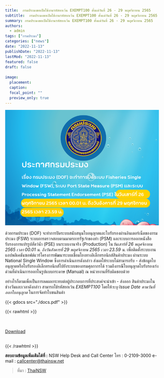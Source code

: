 ```yaml
---
title:  กรมประมงขอเปิดใช้งานรหัสยกเว้น EXEMPT100 ตั้งแต่วันที่ 26 - 29 พฤศจิกายน 2565
subtitle:  กรมประมงขอเปิดใช้งานรหัสยกเว้น EXEMPT100 ตั้งแต่วันที่ 26 - 29 พฤศจิกายน 2565
summary: กรมประมงขอเปิดใช้งานรหัสยกเว้น EXEMPT100 ตั้งแต่วันที่ 26 - 29 พฤศจิกายน 2565
authors: 
  - admin
tags: ["กรมประมง"]
categories: ["news"]
date: "2022-11-13"
publishDate: "2022-11-13"
lastMod: "2022-11-13"
featured: false
draft: false

image:
  placement:
  caption:
  focal_point: ""
  preview_only: true
---  
```


 ![](featured.png)

 ด้วยกรมประมง (DOF) จะทำการปิดระบบสนับสนุนใบอนุญาตและใบรับรองผ่านอินเตอร์เน็ตของกรมประมง (FSW) ระบบการตรวจสอบตามมาตรการรัฐเจ้าของท่า (PSM) และระบบการออกหนังสือรับรองการแปรรูปสัตว์น้ำ (PSE) บนระบบงานจริง (Production) ใน*วันเสาร์ที่ 26 พฤศจิกายน 2565 เวลา 00.01 น. ถึงวันอังคารที่ 29 พฤศจิกายน 2565 เวลา 23.59 น.* เพื่อติดตั้งระบบงานแอปพลิเคชันซอฟต์แวร์โครงการพัฒนาระบบเชื่อมโยงทางอิเล็กทรอนิกส์สินค้าประมง ผ่านระบบ National Single Window ซึ่งการดำเนินการดังกล่าว ส่งผลให้ระบบไม่สามารถรับ - ส่งข้อมูลใบอนุญาตหรือใบรับรองอิเล็กทรอนิกส์ไปยังระบบของกรมศุลกากรได้ รวมถึงกรณีใบอนุญาตใบรับรองเร่งด่วนที่ดำเนินการออกในรูปแบบกระดาษ (Manual) ณ หน่วยงานที่รับผิดชอบด้วย 

อย่างไรก็ตามเพื่อเป็นการลดผลกระทบต่อผู้ประกอบการที่ประสงค์จะนำเข้า - ส่งออก สินค้าประมงในช่วงวันและเวลาดังกล่าว สามารถใช้รหัสยกเว้น *EXEMPT100* โดยให้*ระบุ Issue Date ตามวันที่ออกใบอนุญาต* ในการจัดทำใบขนสินค้า




{{< gdocs src="./docs.pdf" >}}


{{< rawhtml >}}

<br>

<br>
<div class="article-tags">
<a class="badge badge-danger" href="./docs.pdf" target="_blank" id="download_files_new">Download</a>

</div>
<br>

{{< /rawhtml >}}

**สอบถามข้อมูลเพิ่มเติมได้ที่ :** NSW Help Desk and Call Center โทร : 0-2109-3000 e-mail : callcenter@thainsw.net

> ที่มา : [ThaiNSW](https://www.thainsw.net/INSW/Ent/DisplayDocumentDetailServlet)



